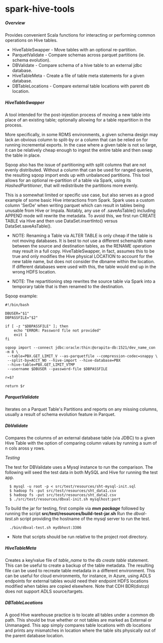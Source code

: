 spark-hive-tools
================


##### Overview

Provides convenient Scala functions for interacting or performing common operations
on Hive tables.

 * HiveTableSwapper - Move tables with an optional re-partition.
 * ParquetValidate  - Compare schemas across parquet partitions (ie. schema evolution).
 * DBValidate       - Compare schema of a hive table to an external jdbc database.
 * HiveTableMeta    - Create a file of table meta statements for a given database.
 * DBTableLocations - Compare external table locations with parent db location.


##### HiveTableSwapper

A tool intended for the post-injestion process of moving a new table into place of
an existing table; optionally allowing for a table repartition in the process.

More specifically, in some RDMS environments, a given schema design may lack an
obvious column to split-by or a column that can be relied on for running incremental
exports.  In the case where a given table is not so large, it can be relatively
cheap enough to ingest the entire table and then swap the table in place.  

Sqoop also has the issue of partitioning with split columns that are not evenly
distributed. Without a column that can be used for ranged queries, the resulting
sqoop import ends up with unbalanced partitions. This tool allows for an optional
re-partition of a table via Spark, using its *HashedPartitioner*, that will
redistribute the partitions more evenly.

This is a somewhat limited or specific use case, but also serves as a good example
of some basic Hive interactions from Spark. Spark uses a custom column 'SerDe'
when writing parquet which can result in tables being unusable from Hive or
Impala.  Notably, any use of .saveAsTable() including APPEND mode will rewrite
the metadata. To avoid this, we first run CREATE TABLE via Hive and then
use DataSet.insertInto() versus DataSet.saveAsTable().

 - NOTE: Renaming a Table via ALTER TABLE is only cheap if the table is not moving
databases. It is best to *not* use a different schema/db name between the source and
destination tables, as the RENAME operation may result in a full copy.
HiveTableSwapper, in fact, assumes this to be true and only modifies the Hive
physical LOCATION to account for the new table name, but does not consider the
dbname within the location. If different databases were used with this, the table
would end up in the wrong HDFS location.

 - NOTE: The repartitioning step rewrites the source table via Spark into a
 temporary table that is then renamed to the destination.

Sqoop example:
```
#!/bin/bash

DBUSER="$1"
DBPASSFILE="$2"

if [ -z "$DBPASSFILE" ]; then
    echo "ERROR: Password file not provided"
    exit 1
fi

sqoop import --connect jdbc:oracle:thin:@orapita-db:1521/dev_name_con -m 8 \
 --table=PBX.GET_LIMIT_V --as-parquetfile --compression-codec=snappy \
 --split-by=ACCT_NO --hive-import --hive-database=PBX
 --hive-table=PBX.GET_LIMIT_VTMP
 --username $DBUSER --password-file $DBPASSFILE

r=$?

return $r
```

##### ParquetValidate

 Iterates on a Parquet Table's Partitions and reports on any missing columns, usually
a result of schema evolution feature in Parquet.


##### DbValidate

Compares the columns of an external database table (via JDBC) to a given Hive Table
with the option of comparing column values by running a sum of n cols aross y rows.

*Testing*

The test for DBValidate uses a Mysql instance to run the comparison. The
following will seed the test data in both MySQL and Hive for running the test app.

```
  $ mysql -u root -p < src/test/resources/sht-mysql-init.sql
  $ hadoop fs -put src/test/resources/sht_data1.csv
  $ hadoop fs -put src/test/resources/sht_data2.csv
  $ ./src/test/resources/dbval-init.sh mysqlhost:port  
```

To build the jar for testing, first compile via ***mvn package*** followed by
running the script **src/test/resources/build-test-jar.sh**
Run the *dbval-test.sh* script providing the hostname of the mysql server to
run the test.
```
  ./bin/dbval-test.sh mydbhost:3306
```

* Note that scripts should be run relative to the project root directory.


##### HiveTableMeta

Creates a key/value file of *table_name* to the db *create table* statement. This
can be useful to create a backup of the table metadata. The resulting file can be
used to recreate table metadata in a different environment. This can be useful
for cloud environments, for instance, in Azure, using ADLS endpoints for
external tables would need their endpoint HDFS locations modified when tables are
copied elsewhere. Note that CDH BDR(distcp) does not support ADLS source/targets.

##### DBTableLocations

A good Hive warehouse practice is to locate all tables under a common db path.
This should be true whether or not tables are marked as External or Unmanaged.
This app simply compares table locations with db locations and prints any
mismatches in location where the table sits physically out of the parent
database location.
